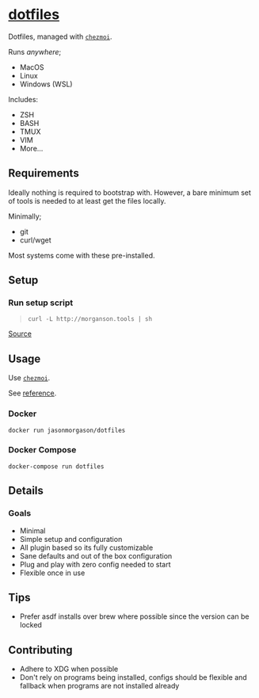 # [dotfiles](https://jasonmorganson.github.io/dotfiles)

Dotfiles, managed with [`chezmoi`](https://github.com/twpayne/chezmoi).

Runs _anywhere_;
- MacOS
- Linux
- Windows (WSL)

Includes:
- ZSH
- BASH
- TMUX
- VIM
- More...

## Requirements ##

Ideally nothing is required to bootstrap with. However, a bare minimum set of tools is needed to at least get the files locally. 

Minimally;
- git
- curl/wget

Most systems come with these pre-installed.

## Setup ##

### Run setup script ###
> `curl -L http://morganson.tools | sh`

[Source](https://gist.github.com/jasonmorganson/8a6fae35533bba8594a3e05e0bbe2f4d)

## Usage ##

Use [`chezmoi`](https://github.com/twpayne/chezmoi).

See [reference](https://www.chezmoi.io/docs/reference/).

### Docker ###

`docker run jasonmorgason/dotfiles`

### Docker Compose ###

`docker-compose run dotfiles`

## Details ##

### Goals ###
- Minimal
- Simple setup and configuration
- All plugin based so its fully customizable
- Sane defaults and out of the box configuration
- Plug and play with zero config needed to start
- Flexible once in use

## Tips ##
- Prefer asdf installs over brew where possible since the version can be locked

## Contributing ##

- Adhere to XDG when possible
- Don't rely on programs being installed, configs should be flexible and fallback when programs are not installed already